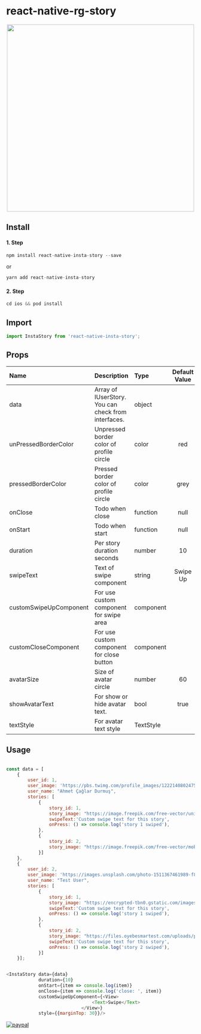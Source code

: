 # react-native-rg-story

<p align="center">
<img src="./images/example.gif" height="500" />
</p>

## Install

#### 1. Step
```javascript
npm install react-native-insta-story --save
```
or

```javascript
yarn add react-native-insta-story 
```

#### 2. Step
```javascript
cd ios && pod install
```

## Import
```javascript
import InstaStory from 'react-native-insta-story';
```

## Props
| Name | Description                                         | Type      | Default Value |
| :--- |:----------------------------------------------------|:----------|:-------------:|
| data | Array of IUserStory. You can check from interfaces. | object    |               |
| unPressedBorderColor | Unpressed border color of profile circle            | color     |      red      |
| pressedBorderColor | Pressed border color of profile circle              | color     |     grey      |
| onClose | Todo when close                                     | function  |     null      |
| onStart | Todo when start                                     | function  |     null      |
| duration | Per story duration seconds                          | number    |      10       |
| swipeText | Text of swipe component                             | string    |   Swipe Up    |
| customSwipeUpComponent | For use custom component for swipe area             | component |               |
| customCloseComponent | For use custom component for close button           | component |               |
| avatarSize | Size of avatar circle                               | number    |      60       |
| showAvatarText | For show or hide avatar text.                       | bool      |     true      |
| textStyle | For avatar text style                               | TextStyle      |           |

## Usage
```javascript

const data = [
    {
        user_id: 1,
        user_image: 'https://pbs.twimg.com/profile_images/1222140802475773952/61OmyINj.jpg',
        user_name: "Ahmet Çağlar Durmuş",
        stories: [
            {
                story_id: 1,
                story_image: "https://image.freepik.com/free-vector/universe-mobile-wallpaper-with-planets_79603-600.jpg",
                swipeText:'Custom swipe text for this story',
                onPress: () => console.log('story 1 swiped'),
            },
            {
                story_id: 2,
                story_image: "https://image.freepik.com/free-vector/mobile-wallpaper-with-fluid-shapes_79603-601.jpg",
            }]
    },
    {
        user_id: 2,
        user_image: 'https://images.unsplash.com/photo-1511367461989-f85a21fda167?ixid=MnwxMjA3fDB8MHxzZWFyY2h8Mnx8cHJvZmlsZXxlbnwwfHwwfHw%3D&ixlib=rb-1.2.1&w=1000&q=80',
        user_name: "Test User",
        stories: [
            {
                story_id: 1,
                story_image: "https://encrypted-tbn0.gstatic.com/images?q=tbn:ANd9GcTjORKvjcbMRGYPR3QIs3MofoWkD4wHzRd_eg&usqp=CAU",
                swipeText:'Custom swipe text for this story',
                onPress: () => console.log('story 1 swiped'),
            },
            {
                story_id: 2,
                story_image: "https://files.oyebesmartest.com/uploads/preview/vivo-u20-mobile-wallpaper-full-hd-(1)qm6qyz9v60.jpg",
                swipeText:'Custom swipe text for this story',
                onPress: () => console.log('story 2 swiped'),
            }]
    }];


<InstaStory data={data}
            duration={10}
            onStart={item => console.log(item)}
            onClose={item => console.log('close: ', item)}
            customSwipeUpComponent={<View>
                                <Text>Swipe</Text>
                            </View>}
            style={{marginTop: 30}}/>

```



[![paypal](https://www.paypalobjects.com/en_US/i/btn/btn_donateCC_LG.gif)](http://www.bynogame.com/tr/destekle/caglardurmus)
